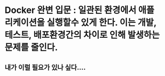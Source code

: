 # Docker 완변 입문 : 일관된 환경에서 애플리케이션을 실행할수 있게 한다. 이는 개발, 테스트, 배포환경간의 차이로 인해 발생하는 문제를 줄인다.  
## 내가 이럴 필요가 있나 싶다....